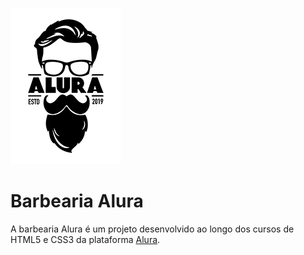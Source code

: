 ![Barbearia](imagens/logo.png) 

# Barbearia Alura

A barbearia Alura é um projeto desenvolvido ao longo dos cursos de HTML5 e CSS3 da plataforma [Alura](http://www.alura.com.br/).






